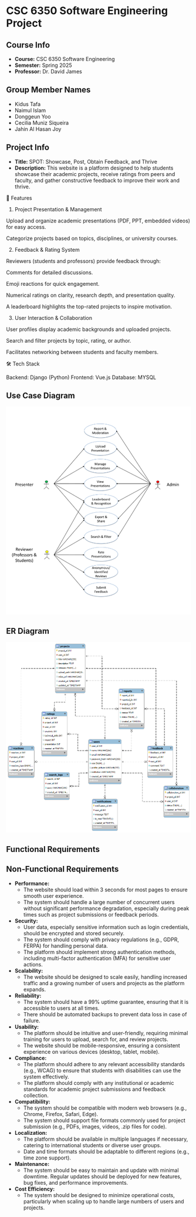 # CSC 6350 Software Engineering Project

## Course Info
- **Course:** CSC 6350 Software Engineering
- **Semester:** Spring 2025
- **Professor:** Dr. David James


## Group Member Names
- Kidus Tafa
- Naimul Islam
- Donggeun Yoo
- Cecilia Muniz Siqueira
- Jahin Al Hasan Joy

## Project Info
- **Title:** SPOT: Showcase, Post, Obtain Feedback, and Thrive 
- **Description:** This website is a platform designed to help students showcase their academic projects, receive ratings from peers and faculty, and gather constructive feedback to improve their work and thrive.

🚀 Features

1. Project Presentation & Management

Upload and organize academic presentations (PDF, PPT, embedded videos) for easy access.

Categorize projects based on topics, disciplines, or university courses.

2. Feedback & Rating System

Reviewers (students and professors) provide feedback through:

Comments for detailed discussions.

Emoji reactions for quick engagement.

Numerical ratings on clarity, research depth, and presentation quality.

A leaderboard highlights the top-rated projects to inspire motivation.

3. User Interaction & Collaboration

User profiles display academic backgrounds and uploaded projects.

Search and filter projects by topic, rating, or author.

Facilitates networking between students and faculty members.

🛠 Tech Stack

Backend: Django (Python)
Frontend: Vue.js
Database: MYSQL

## Use Case Diagram
![Use_Case_Diagram](Use_Case_Diagram.png)

## ER Diagram
![ERD](ERD.png)

## Functional Requirements


## Non-Functional Requirements

- **Performance:**
  - The website should load within 3 seconds for most pages to ensure smooth user experience.
  - The system should handle a large number of concurrent users without significant performance degradation, especially during peak times such as project submissions or feedback periods.
- **Security:**
  - User data, especially sensitive information such as login credentials, should be encrypted and stored securely.
  - The system should comply with privacy regulations (e.g., GDPR, FERPA) for handling personal data.
  - The platform should implement strong authentication methods, including multi-factor authentication (MFA) for sensitive user actions.
- **Scalability:**
  - The website should be designed to scale easily, handling increased traffic and a growing number of users and projects as the platform expands.
- **Reliability:**
  - The system should have a 99% uptime guarantee, ensuring that it is accessible to users at all times.
  - There should be automated backups to prevent data loss in case of failure.
- **Usability:**
  - The platform should be intuitive and user-friendly, requiring minimal training for users to upload, search for, and review projects.
  - The website should be mobile-responsive, ensuring a consistent experience on various devices (desktop, tablet, mobile).
- **Compliance:**
  - The platform should adhere to any relevant accessibility standards (e.g., WCAG) to ensure that students with disabilities can use the system effectively.
  - The platform should comply with any institutional or academic standards for academic project submissions and feedback collection.
- **Compatibility:**
  - The system should be compatible with modern web browsers (e.g., Chrome, Firefox, Safari, Edge).
  - The system should support file formats commonly used for project submission (e.g., PDFs, images, videos, .zip files for code).
- **Localization:**
  - The platform should be available in multiple languages if necessary, catering to international students or diverse user groups.
  - Date and time formats should be adaptable to different regions (e.g., time zone support).
- **Maintenance:**
  - The system should be easy to maintain and update with minimal downtime. Regular updates should be deployed for new features, bug fixes, and performance improvements.
- **Cost Efficiency:**
  - The system should be designed to minimize operational costs, particularly when scaling up to handle large numbers of users and projects.
